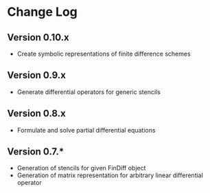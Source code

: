 # Change Log

## Version 0.10.x

- Create symbolic representations of finite difference schemes

## Version 0.9.x

- Generate differential operators for generic stencils

## Version 0.8.x

- Formulate and solve partial differential equations

## Version 0.7.*

- Generation of stencils for given FinDiff object
- Generation of matrix representation for arbitrary linear differential operator
